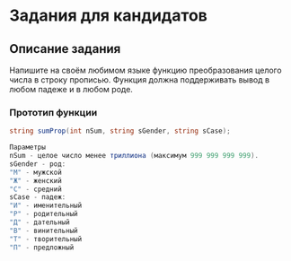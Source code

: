 # Задания для кандидатов

## Описание задания

Напишите на своём любимом языке функцию преобразования целого числа в строку прописью. Функция должна поддерживать вывод в любом падеже и в любом роде.

### Прототип функции

```csharp
string sumProp(int nSum, string sGender, string sCase);

Параметры
nSum - целое число менее триллиона (максимум 999 999 999 999).
sGender - род:
"М" - мужской
"Ж" - женский
"С" - средний
sCase - падеж:
"И" - именительный
"Р" - родительный
"Д" - дательный
"В" - винительный
"Т" - творительный
"П" - предложный
